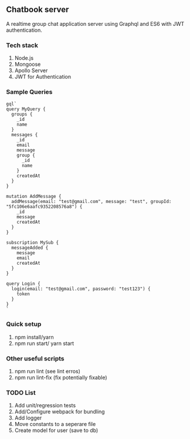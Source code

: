 ## Chatbook server

A realtime group chat application server using Graphql and ES6 with JWT authentication.

### Tech stack
1. Node.js
2. Mongoose
3. Apollo Server
4. JWT for Authentication

### Sample Queries

```
gql`
query MyQuery {
  groups {
    _id
    name
  }
  messages {
    _id
    email
    message
    group {
      _id
      name
    }
    createdAt
  }
}

mutation AddMessage {
  addMessage(email: "test@gmail.com", message: "test", groupId: "5fc106e6aafc9352208576a8") {
    _id
    message
    createdAt
  }
}

subscription MySub {
  messageAdded {
    message
  	email
    createdAt
  }
}

query Login {
  login(email: "test@gmail.com", password: "test123") {
    token
  }
}
`
```

### Quick setup
1. npm install/yarn
2. npm run start/ yarn start

### Other useful scripts
1. npm run lint (see lint erros)
2. npm run lint-fix (fix potentially fixable)


### TODO List
1. Add unit/regression tests
2. Add/Configure webpack for bundling
3. Add logger
4. Move constants to a seperare file
5. Create model for user (save to db)
